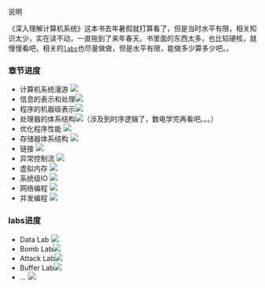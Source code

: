 说明

《深入理解计算机系统》这本书去年暑假就打算看了，但是当时水平有限，相关知识太少，实在读不动，一直拖到了来年春天。书里面的东西太多，也比较硬核，就慢慢看吧，相关的[`labs`](http://csapp.cs.cmu.edu/3e/labs.html)也尽量做做，但是水平有限，能做多少算多少吧。。

### 章节进度

-  计算机系统漫游    ![](http://progressed.io/bar/100)
-  信息的表示和处理![](http://progressed.io/bar/100)
-  程序的机器级表示![](http://progressed.io/bar/100)
-  处理器的体系结构![](http://progressed.io/bar/40)（涉及到时序逻辑了，数电学完再看吧。。。）
-  优化程序性能          ![](http://progressed.io/bar/100) 
-  存储器体系结构     ![](http://progressed.io/bar/100)
-  链接                          ![](http://progressed.io/bar/20)
-  异常控制流              ![](http://progressed.io/bar/0)
-  虚拟内存                  ![](http://progressed.io/bar/0)
-  系统级IO                  ![](http://progressed.io/bar/0)
-  网络编程                 ![](http://progressed.io/bar/0)
-  并发编程                ![](http://progressed.io/bar/0)

### labs进度

- Data Lab   ![](http://progressed.io/bar/50)
- Bomb  Lab![](http://progressed.io/bar/10)
- Attack Lab![](http://progressed.io/bar/0)
- Buffer Lab![](http://progressed.io/bar/0)
- ...              ![](http://progressed.io/bar/0)